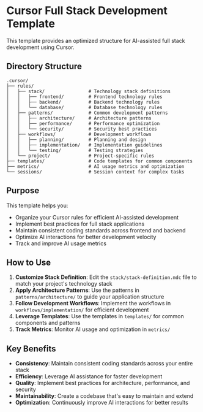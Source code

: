 # Cursor Full Stack Development Template

This template provides an optimized structure for AI-assisted full stack development using Cursor.

## Directory Structure
```
.cursor/
├── rules/
│   ├── stack/                # Technology stack definitions
│   │   ├── frontend/         # Frontend technology rules
│   │   ├── backend/          # Backend technology rules
│   │   └── database/         # Database technology rules
│   ├── patterns/             # Common development patterns
│   │   ├── architecture/     # Architecture patterns
│   │   ├── performance/      # Performance optimization
│   │   └── security/         # Security best practices
│   ├── workflows/            # Development workflows
│   │   ├── planning/         # Planning and design
│   │   ├── implementation/   # Implementation guidelines
│   │   └── testing/          # Testing strategies
│   └── project/              # Project-specific rules
├── templates/                # Code templates for common components
├── metrics/                  # AI usage metrics and optimization
└── sessions/                 # Session context for complex tasks
```

## Purpose

This template helps you:
- Organize your Cursor rules for efficient AI-assisted development
- Implement best practices for full stack applications
- Maintain consistent coding standards across frontend and backend
- Optimize AI interactions for better development velocity
- Track and improve AI usage metrics

## How to Use

1. **Customize Stack Definition**: Edit the `stack/stack-definition.mdc` file to match your project's technology stack
2. **Apply Architecture Patterns**: Use the patterns in `patterns/architecture/` to guide your application structure
3. **Follow Development Workflows**: Implement the workflows in `workflows/implementation/` for efficient development
4. **Leverage Templates**: Use the templates in `templates/` for common components and patterns
5. **Track Metrics**: Monitor AI usage and optimization in `metrics/`

## Key Benefits

- **Consistency**: Maintain consistent coding standards across your entire stack
- **Efficiency**: Leverage AI assistance for faster development
- **Quality**: Implement best practices for architecture, performance, and security
- **Maintainability**: Create a codebase that's easy to maintain and extend
- **Optimization**: Continuously improve AI interactions for better results 